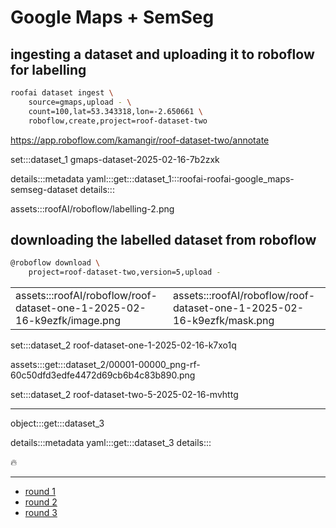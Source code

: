 # Google Maps + SemSeg

## ingesting a dataset and uploading it to roboflow for labelling

```bash
roofai dataset ingest \
    source=gmaps,upload - \
    count=100,lat=53.343318,lon=-2.650661 \
    roboflow,create,project=roof-dataset-two
```

https://app.roboflow.com/kamangir/roof-dataset-two/annotate


set:::dataset_1 gmaps-dataset-2025-02-16-7b2zxk

details:::metadata
yaml:::get:::dataset_1:::roofai-roofai-google_maps-semseg-dataset
details:::

assets:::roofAI/roboflow/labelling-2.png

## downloading the labelled dataset from roboflow

```bash
@roboflow download \
    project=roof-dataset-two,version=5,upload -
```

| | |
|-|-|
| assets:::roofAI/roboflow/roof-dataset-one-1-2025-02-16-k9ezfk/image.png | assets:::roofAI/roboflow/roof-dataset-one-1-2025-02-16-k9ezfk/mask.png |

set:::dataset_2 roof-dataset-one-1-2025-02-16-k7xo1q

assets:::get:::dataset_2/00001-00000_png-rf-60c50dfd3edfe4472d69cb6b4c83b890.png

set:::dataset_2 roof-dataset-two-5-2025-02-16-mvhttg

---

object:::get:::dataset_3

details:::metadata
yaml:::get:::dataset_3
details:::

🔥

---

- [round 1](./round-1.md)
- [round 2](./round-2.md)
- [round 3](./round-3.md)